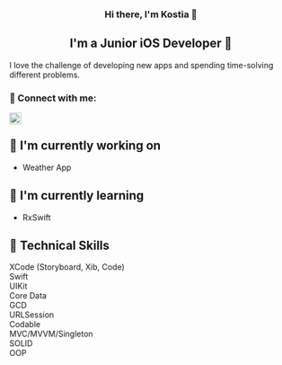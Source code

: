 <h3 align="center">
Hi there, I'm Kostia 👋
</h3>

<h2 align="center">
I'm a Junior iOS Developer 📱
</h2> 

I love the challenge of developing new apps and spending time-solving different problems.

### 🤝 Connect with me: <a href="https://www.linkedin.com/in/konstantin-voronenko/"> <br>
  <img align="left" src="https://raw.githubusercontent.com/yushi1007/yushi1007/main/images/linkedin.svg" alt="" width="21px"/></a>
</br>

## 🔭 I'm currently working on

- Weather App

## 🌱 I'm currently learning

- RxSwift  

## 💼 Technical Skills

XCode (Storyboard, Xib, Code) <br>
Swift<br>
UIKit<br>
Core Data<br>
GCD<br>
URLSession<br>
Codable<br>
MVC/MVVM/Singleton<br>
SOLID<br>
OOP<br>
